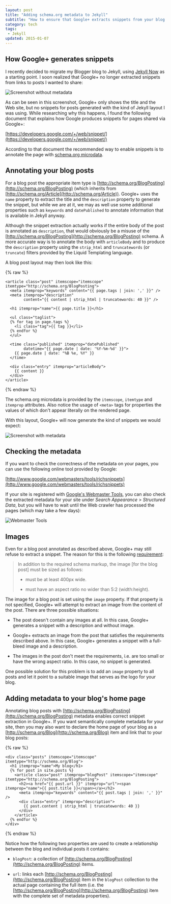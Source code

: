 ```yaml
---
layout: post
title: "Adding schema.org metadata to Jekyll"
subtitle: "How to ensure that Google+ extracts snippets from your blog posts"
category: tech
tags:
 - Jekyll
updated: 2015-01-07
---
```


## How Google+ generates snippets

I recently decided to migrate my Blogger blog to Jekyll, using [Jekyll Now](https://github.com/barryclark/jekyll-now)
as a starting point. I soon realized that Google+ no longer extracted snippets from links to posts I wanted to share:

![Screenshot without metadata](/assets/2014-11-17-jekyll-schema-org-metadata/without-metadata.png)

As can be seen in this screenshot, Google+ only shows the title and the Web site, but no snippets for posts
generated with the kind of Jekyll layout I was using.
While researching why this happens, I found the following document that explains how Google produces
snippets for pages shared via Google+:

[https://developers.google.com/+/web/snippet/](https://developers.google.com/+/web/snippet/)

According to that document the recommended way to enable snippets is to annotate the page with
[schema.org microdata](http://schema.org/docs/gs.html).

## Annotating your blog posts

For a blog post the appropriate item type
is [http://schema.org/BlogPosting](http://schema.org/BlogPosting) (which inherits from
[http://schema.org/Article](http://schema.org/Article)).
Google+ uses the `name` property to extract the title and the `description` property to generate
the snippet, but while we are at it, we may as well use some additional properties such as
`keywords` and `datePublished` to annotate information that is available in Jekyll anyway.

Although the snippet extraction actually works if the entire body of the post is annotated as `description`,
that would obviously be a misuse of the [http://schema.org/BlogPosting](http://schema.org/BlogPosting) schema.
A more accurate way is to annotate the body with `articleBody` and to produce the `description` property
using the `strip_html` and `truncatewords` (or `truncate`) filters provided by the Liquid Templating language.

A blog post layout may then look like this:

{% raw %}
~~~ markup
<article class="post" itemscope="itemscope" itemtype="http://schema.org/BlogPosting">
  <meta itemprop="keywords" content="{{ page.tags | join: ',' }}" />
  <meta itemprop="description"
        content="{{ content | strip_html | truncatewords: 40 }}" />

  <h1 itemprop="name">{{ page.title }}</h1>

  <ul class="taglist">
  {% for tag in page.tags %}
    <li class="tag">{{ tag }}</li>
  {% endfor %}
  </ul>

  <time class="published" itemprop="datePublished"
        datetime="{{ page.date | date: '%Y-%m-%d' }}">
    {{ page.date | date: "%B %e, %Y" }}
  </time>

  <div class="entry" itemprop="articleBody">
    {{ content }}
  </div>
</article>
~~~
{% endraw %}

The schema.org microdata is provided by the `itemscope`, `itemtype` and `itemprop` attributes.
Also notice the usage of `<meta>` tags for properties the values of which don't appear literally on the rendered page.

With this layout, Google+ will now generate the kind of snippets we would expect:

![Screenshot with metadata](/assets/2014-11-17-jekyll-schema-org-metadata/with-metadata.png)

## Checking the metadata

If you want to check the correctness of the metadata on your pages, you can use the following online tool
provided by Google:

[http://www.google.com/webmasters/tools/richsnippets](http://www.google.com/webmasters/tools/richsnippets)

If your site is registered with [Google's Webmaster Tools](https://www.google.com/webmasters/tools/), you can also
check the extracted metadata for your site under *Search Appearance* > *Structured Data*, but you will have to wait until the
Web crawler has processed the pages (which may take a few days):

![Webmaster Tools](/assets/2014-11-17-jekyll-schema-org-metadata/webmaster-tools.png)

## Images

Even for a blog post annotated as described above, Google+ may still refuse to extract a snippet.
The reason for this is the following [requirement](https://developers.google.com/+/web/snippet/article-rendering):

>   In addition to the required schema markup, the image [for the blog post] must be sized as follows:
>
>   * must be at least 400px wide.
>
>   * must have an aspect ratio no wider than 5:2 (width:height).

The image for a blog post is set using the `image` property. If that property is not specified, Google+ will
attempt to extract an image from the content of the post. There are three possible situations:

* The post doesn't contain any images at all. In this case, Google+ generates a snippet with a description
  and without image.

* Google+ extracts an image from the post that satisfies the requirements described above. In this case,
  Google+ generates a snippet with a full-bleed image and a description.

* The images in the post don't meet the requirements, i.e. are too small or have the wrong aspect ratio.
  In this case, no snippet is generated.

One possible solution for this problem is to add an `image` property to all posts and let it point
to a suitable image that serves as the logo for your blog.

## Adding metadata to your blog's home page

Annotating blog posts with [http://schema.org/BlogPosting](http://schema.org/BlogPosting) metadata
enables correct snippet extraction in Google+. If you want semantically complete metadata for your site,
then you may also want to declare the home page of your blog as a [http://schema.org/Blog](http://schema.org/Blog) item
and link that to your blog posts:

{% raw %}
~~~ markup
<div class="posts" itemscope="itemscope" itemtype="http://schema.org/Blog">
  <h1 itemprop="name">My blog</h1>
  {% for post in site.posts %}
    <article class="post" itemprop="blogPost" itemscope="itemscope" itemtype="http://schema.org/BlogPosting">
      <h2><a href="{{ post.url }}" itemprop="url"><span itemprop="name">{{ post.title }}</span></a></h2>
      <meta itemprop="keywords" content="{{ post.tags | join: ',' }}" />
      <div class="entry" itemprop="description">
        {{ post.content | strip_html | truncatewords: 40 }}
      </div>
    </article>
  {% endfor %}
</div>
~~~
{% endraw %}

Notice how the following two properties are used to create a relationship between the blog and
individual posts it contains:

* `blogPost`: a collection of [http://schema.org/BlogPosting](http://schema.org/BlogPosting) items.

* `url`: links each [http://schema.org/BlogPosting](http://schema.org/BlogPosting) item in the `blogPost`
  collection to the actual page containing the full item (i.e. the [http://schema.org/BlogPosting](http://schema.org/BlogPosting)
  item with the complete set of metadata properties).
